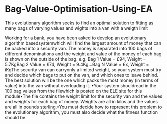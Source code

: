 # Bag-Value-Optimisation-Using-EA
This evolutionary algorithm seeks to find an optimal solution to fitting as many bags of varying values and wights into a van with a weigth limit

Working for a bank, you have been asked to develop an evolutionary algorithm basedsystemwhich will find the largest amount of money that can be packed into a security van.  The money is separated into 100 bags of different denominations and the weight and value of the money of each bag is shown on the outside of the bag.  e.g.  Bag 1 Value = £94, Weight = 5.7KgBag 2 Value = £74, Weight = 9.4Kg...Bag N Value = £x, Weight = iKgThe security van can carryonly a limited weight, so your system must try and decide which bags to put on the van, and which ones to leave behind.  The best solution will be the one which packs the most money (in terms of value) into the van without overloading it. •Your system shouldread in the 100 bag values from the filewhich is posted on the ELE site for this module•The file contains the weight limit for the security van and the values and weights for each bag of money.  Weights are all in kilos and the values are all in pounds sterling.•You must decide how to represent this problem to the evolutionary algorithm, you must also decide what the fitness function should be.
